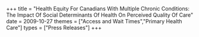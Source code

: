 +++
title = "Health Equity For Canadians With Multiple Chronic Conditions: The Impact Of Social Determinants Of Health On Perceived Quality Of Care"
date = 2009-10-27
themes = ["Access and Wait Times","Primary Health Care"]
types = ["Press Releases"]
+++
